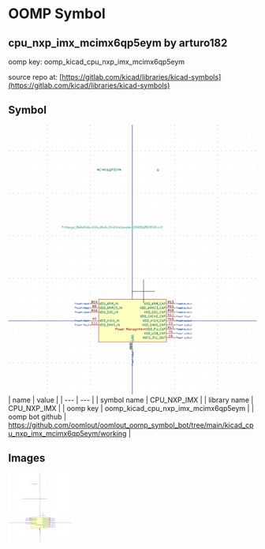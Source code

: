# OOMP Symbol  
## cpu_nxp_imx_mcimx6qp5eym  by arturo182  
  
oomp key: oomp_kicad_cpu_nxp_imx_mcimx6qp5eym  
  
source repo at: [https://gitlab.com/kicad/libraries/kicad-symbols](https://gitlab.com/kicad/libraries/kicad-symbols)  
## Symbol  
  
[![working.png](working_600.png)](working.png)  
| name | value | 
| --- | --- | 
| symbol name | CPU_NXP_IMX | 
| library name | CPU_NXP_IMX | 
| oomp key | oomp_kicad_cpu_nxp_imx_mcimx6qp5eym | 
| oomp bot github | https://github.com/oomlout/oomlout_oomp_symbol_bot/tree/main/kicad_cpu_nxp_imx_mcimx6qp5eym/working | 
## Images  
  
[![working.png](working_140.png)](working.png)  
